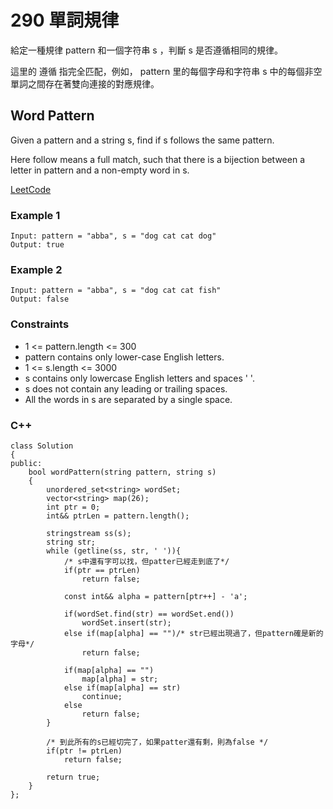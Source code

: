 # 290 單詞規律

給定一種規律 pattern 和一個字符串 s ，判斷 s 是否遵循相同的規律。

這里的 遵循 指完全匹配，例如， pattern 里的每個字母和字符串 s 中的每個非空單詞之間存在著雙向連接的對應規律。

##  Word Pattern

Given a pattern and a string s, find if s follows the same pattern.

Here follow means a full match, such that there is a bijection between a letter in pattern and a non-empty word in s.

[LeetCode](https://leetcode.cn/problems/word-pattern/)


### Example 1

```
Input: pattern = "abba", s = "dog cat cat dog"
Output: true
```

### Example 2

```
Input: pattern = "abba", s = "dog cat cat fish"
Output: false
```

### Constraints

* 1 <= pattern.length <= 300
* pattern contains only lower-case English letters.
* 1 <= s.length <= 3000
* s contains only lowercase English letters and spaces ' '.
* s does not contain any leading or trailing spaces.
* All the words in s are separated by a single space.


### C++ 

```
class Solution
{
public:
    bool wordPattern(string pattern, string s)
    {
        unordered_set<string> wordSet;
        vector<string> map(26);        
        int ptr = 0;
        int&& ptrLen = pattern.length();

        stringstream ss(s);
        string str;
        while (getline(ss, str, ' ')){
            /* s中還有字可以找，但patter已經走到底了*/
            if(ptr == ptrLen)
                return false;

            const int&& alpha = pattern[ptr++] - 'a';
            
            if(wordSet.find(str) == wordSet.end())
                wordSet.insert(str);
            else if(map[alpha] == "")/* str已經出現過了，但pattern確是新的字母*/
                return false;
             
            if(map[alpha] == "")
                map[alpha] = str;
            else if(map[alpha] == str)
                continue;
            else
                return false;
        }
        
        /* 到此所有的s已經切完了，如果patter還有剩，則為false */           
        if(ptr != ptrLen)
            return false;

        return true;
    }
};
```
